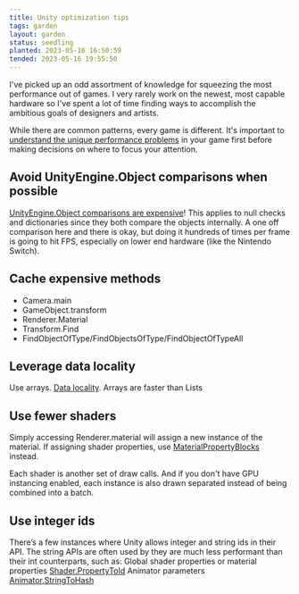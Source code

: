 ```yaml
---
title: Unity optimization tips
tags: garden
layout: garden
status: seedling
planted: 2023-05-16 16:50:59
tended: 2023-05-16 19:55:50
---
```


I've picked up an odd assortment of knowledge for squeezing the most performance out of games. I very rarely work on the newest, most capable hardware so I've spent a lot of time finding ways to accomplish the ambitious goals of designers and artists.

While there are common patterns, every game is different. It's important to [understand the unique performance problems](/garden/unity-analyzing-performance) in your game first before making decisions on where to focus your attention.

## Avoid UnityEngine.Object comparisons when possible
[UnityEngine.Object comparisons are expensive](https://blog.unity.com/technology/custom-operator-should-we-keep-it)! This applies to null checks and dictionaries since they both compare the objects internally. A one off comparison here and there is okay, but doing it hundreds of times per frame is going to hit FPS, especially on lower end hardware (like the Nintendo Switch).

## Cache expensive methods
- Camera.main
- GameObject.transform
- Renderer.Material
- Transform.Find
- FindObjectOfType/FindObjectsOfType/FindObjectOfTypeAll 

## Leverage data locality
Use arrays. [Data locality](https://gameprogrammingpatterns.com/data-locality.html).
Arrays are faster than Lists 

## Use fewer shaders
Simply accessing Renderer.material will assign a new instance of the material. If assigning shader properties, use [MaterialPropertyBlocks](https://docs.unity3d.com/ScriptReference/MaterialPropertyBlock.html) instead.

Each shader is another set of draw calls. And if you don't have GPU instancing enabled, each instance is also drawn separated instead of being combined into a batch.

## Use integer ids
There’s a few instances where Unity allows integer and string ids in their API. The string APIs are often used by they are much less performant than their int counterparts, such as: 
Global shader properties or material properties [Shader.PropertyToId](https://docs.unity3d.com/ScriptReference/Shader.PropertyToID.html)
Animator parameters [Animator.StringToHash](https://docs.unity3d.com/ScriptReference/Animator.StringToHash.html)

<!-- - [Unity Docs: Common Profiler Markers](https://docs.unity.cn/Manual/profiler-markers.html)
- [Unity Docs: Performance Best Practices](https://docs.unity3d.com/Manual/BestPracticeUnderstandingPerformanceInUnity.html)
- [Unity Blog: Tales from Optimization Trenches](https://blogs.unity3d.com/2019/11/14/tales-from-the-optimization-trenches/)
- [Unity Blog: Scripting Optimizations](https://unity.com/how-to/advanced-programming-and-code-architecture?_ga=2.44000994.670872801.1603824943-1950255191.1583262306)
- [Unity Blog: Smart Game Development Pipeline](https://unity.com/how-to/set-smart-game-development-pipeline)
- [Unity Learn: Fixing Performance Problems](https://learn.unity.com/tutorial/fixing-performance-problems-2019-3?uv=2019.3#5e85bbb0edbc2a08897d4839)
- [Unity Learn: UI Optimization](https://create.unity3d.com/Unity-UI-optimization-tips)
- [Fix your Unity Timestep!](https://johnaustin.io/articles/2019/fix-your-unity-timestep)
- [Unity Job System](http://blog.s-schoener.com/2019-04-26-unity-job-zoo/)
- [Job System Tutorial](https://www.raywenderlich.com/7880445-unity-job-system-and-burst-compiler-getting-started)
- [Garbage Collection Tips](https://danielilett.com/2019-08-05-unity-tips-1-garbage-collection/)
- [GameDev Guru: Common optimizations](https://thegamedev.guru/unity-performance-checklist-pro/)
- [Your audio settings are killing your game!](https://blog.theknightsofunity.com/wrong-import-settings-killing-unity-game-part-2/) -->